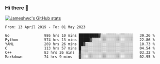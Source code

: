 ### Hi there 👋

[![Jameshwc's GitHub stats](https://github-readme-stats.vercel.app/api?username=jameshwc)](https://github.com/anuraghazra/github-readme-stats)

<!--START_SECTION:waka-->

```text
From: 13 April 2019 - To: 01 May 2023

Go                986 hrs 10 mins █████████▓░░░░░░░░░░░░░░░   39.26 %
Python            574 hrs 13 mins █████▓░░░░░░░░░░░░░░░░░░░   22.86 %
YAML              269 hrs 26 mins ██▓░░░░░░░░░░░░░░░░░░░░░░   10.73 %
C                 113 hrs 57 mins █░░░░░░░░░░░░░░░░░░░░░░░░   04.54 %
C++               83 hrs 26 mins  ▓░░░░░░░░░░░░░░░░░░░░░░░░   03.32 %
Markdown          74 hrs 9 mins   ▓░░░░░░░░░░░░░░░░░░░░░░░░   02.95 %
```

<!--END_SECTION:waka-->